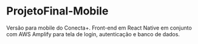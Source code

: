 # ProjetoFinal-Mobile
Versão para mobile do Conecta+. Front-end em React Native em conjunto com AWS Amplify para tela de login, autenticação e banco de dados.

